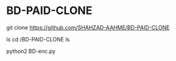 # BD-PAID-CLONE
git clone https://github.com/SHAHZAD-AAHME/BD-PAID-CLONE

ls 
cd /BD-PAID-CLONE
ls

python2 BD-enc.py
